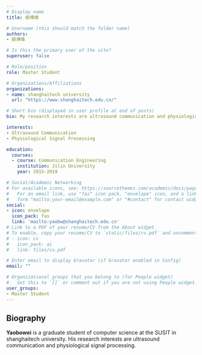 ```yaml
---
# Display name
title: 姚博维

# Username (this should match the folder name)
authors:
- 姚博维

# Is this the primary user of the site?
superuser: false

# Role/position
role: Master Student

# Organizations/Affiliations
organizations:
- name: shanghaitech university
  url: "https://www.shanghaitech.edu.cn/"

# Short bio (displayed in user profile at end of posts)
bio: My research interests are ultrasound communication and physiological signal processing.

interests:
- Ultrasound Communication
- Physiological Signal Processing 

education:
  courses:
  - course: Communication Engineering
    institution: Jilin University
    year: 2015-2019

# Social/Academic Networking
# For available icons, see: https://sourcethemes.com/academic/docs/page-builder/#icons
#   For an email link, use "fas" icon pack, "envelope" icon, and a link in the
#   form "mailto:your-email@example.com" or "#contact" for contact widget.
social:
- icon: envelope
  icon_pack: fas
  link: 'mailto:yaobw@shanghaitech.edu.cn'
# Link to a PDF of your resume/CV from the About widget.
# To enable, copy your resume/CV to `static/files/cv.pdf` and uncomment the lines below.
# - icon: cv
#   icon_pack: ai
#   link: files/cv.pdf

# Enter email to display Gravatar (if Gravatar enabled in Config)
email: ""

# Organizational groups that you belong to (for People widget)
#   Set this to `[]` or comment out if you are not using People widget.
user_groups:
- Master Student
---
```

## **Biography**

**Yaobowei** is a graduate student of computer science at the SUSIT in shanghaitech university. His research interests are ultrasound communication and physiological signal processing.
